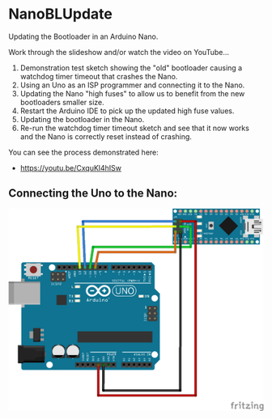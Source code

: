 # NanoBLUpdate
Updating the Bootloader in an Arduino Nano.

Work through the slideshow and/or watch the video on YouTube...

1. Demonstration test sketch showing the "old" bootloader causing a watchdog timer timeout that crashes the Nano.
2. Using an Uno as an ISP programmer and connecting it to the Nano.
3. Updating the Nano "high fuses" to allow us to benefit from the new bootloaders smaller size.
4. Restart the Arduino IDE to pick up the updated high fuse values.
5. Updating the bootloader in the Nano.
6. Re-run the watchdog timer timeout sketch and see that it now works and the Nano is correctly reset instead of crashing.

You can see the process demonstrated here:
 - https://youtu.be/CxquKl4hISw

## Connecting the Uno to the Nano:
![](Uno2NanoConnections.png)
